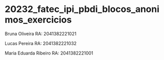 # 20232_fatec_ipi_pbdi_blocos_anonimos_exercicios

Bruna Oliveira 
RA: 2041382221021

Lucas Pereira
RA: 2041382221032

Maria Eduarda Ribeiro
RA: 2041382221001
